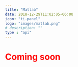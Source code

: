 ```yaml
---
title: "Matlab"
date: 2018-12-29T11:02:05+06:00
icon: "ti-panel"
logo: "images/matlab.png"
# description: ""
type : "api"
---
```


<h1 class="text-center" style="color:red">Coming soon</h1>